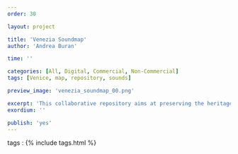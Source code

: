 ```yaml
---
order: 30

layout: project

title: 'Venezia Soundmap'
author: 'Andrea Buran'

time: ''

categories: [All, Digital, Commercial, Non-Commercial]
tags: [Venice, map, repository, sounds]

preview_image: 'venezia_soundmap_00.png'

excerpt: 'This collaborative repository aims at preserving the heritage sound of the lagoon of Venice.'
exordium: ''

publish: 'yes'
---
```


tags
: {% include tags.html %}